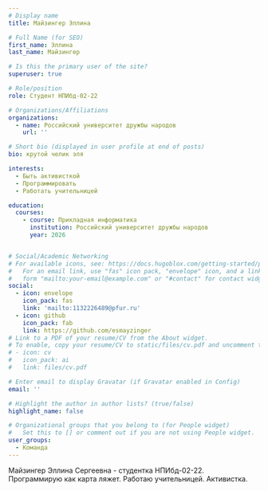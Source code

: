 ```yaml
---
# Display name
title: Майзингер Эллина

# Full Name (for SEO)
first_name: Эллина
last_name: Майзингер

# Is this the primary user of the site?
superuser: true

# Role/position
role: Студент НПИбд-02-22

# Organizations/Affiliations
organizations:
  - name: Российский университет дружбы народов
    url: ''

# Short bio (displayed in user profile at end of posts)
bio: крутой челик эля

interests:
  - Быть активисткой
  - Программировать 
  - Работать учительницей

education:
  courses:
    - course: Прикладная информатика
      institution: Российский университет дружбы народов
      year: 2026


# Social/Academic Networking
# For available icons, see: https://docs.hugoblox.com/getting-started/page-builder/#icons
#   For an email link, use "fas" icon pack, "envelope" icon, and a link in the
#   form "mailto:your-email@example.com" or "#contact" for contact widget.
social:
  - icon: envelope
    icon_pack: fas
    link: 'mailto:1132226489@pfur.ru'
  - icon: github
    icon_pack: fab
    link: https://github.com/esmayzinger
# Link to a PDF of your resume/CV from the About widget.
# To enable, copy your resume/CV to static/files/cv.pdf and uncomment the lines below.
# - icon: cv
#   icon_pack: ai
#   link: files/cv.pdf

# Enter email to display Gravatar (if Gravatar enabled in Config)
email: ''

# Highlight the author in author lists? (true/false)
highlight_name: false

# Organizational groups that you belong to (for People widget)
#   Set this to [] or comment out if you are not using People widget.
user_groups:
  - Команда
---
```


Майзингер Эллина Сергеевна - студентка НПИбд-02-22. 
Программирую как карта ляжет. Работаю учительницей.
Активистка.